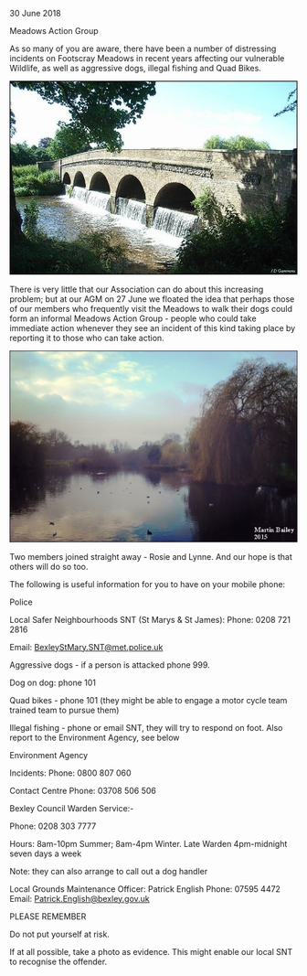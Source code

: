 30 June 2018

Meadows Action Group

As so many of you are aware, there have been a number of distressing incidents on Footscray Meadows in recent years affecting our vulnerable Wildlife, as well as aggressive dogs, illegal fishing and Quad Bikes.

![Image](images/nm0519_1.jpg)

There is very little that our Association can do about this increasing problem; but at our AGM on 27 June we floated the idea that perhaps those of our members who frequently visit the Meadows to walk their dogs could form an informal Meadows Action Group - people who could take immediate action whenever they see an incident of this kind taking place by reporting it to those who can take action.

![Image](images/nm0519_2.jpg)

Two members joined straight away - Rosie and Lynne. And our hope is that others will do so too.

The following is useful information for you to have on your mobile phone:

Police

Local Safer Neighbourhoods SNT (St Marys & St James): Phone: 0208 721 2816

Email: BexleyStMary.SNT@met.police.uk

Aggressive dogs - if a person is attacked phone 999.

Dog on dog: phone 101

Quad bikes - phone 101 (they might be able to engage a motor cycle team trained team to pursue them)

Illegal fishing - phone or email SNT, they will try to respond on foot. Also report to the Environment Agency, see below

Environment Agency

Incidents: Phone: 0800 807 060

Contact Centre Phone: 03708 506 506

Bexley Council Warden Service:-

Phone: 0208 303 7777

Hours: 8am-10pm Summer; 8am-4pm Winter. Late Warden 4pm-midnight seven days a week

Note: they can also arrange to call out a dog handler

Local Grounds Maintenance Officer: Patrick English Phone: 07595 4472 Email: Patrick.English@bexley.gov.uk

PLEASE REMEMBER

Do not put yourself at risk.

If at all possible, take a photo as evidence. This might enable our local SNT to recognise the offender.
